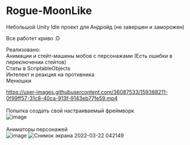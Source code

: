 # Rogue-MoonLike
Небольшой Unity Idle проект для Андройд (не завершен и заморожен)<br>

Все работет криво :D<br>

Реализовано:<br>
Анимации и стейт-машины мобов с персонажами (Есть ошибки в переключении стейтов)<br>
Статы в ScriptableObjects<br>
Интелект и реакция на противника<br>
Менюшки 

https://user-images.githubusercontent.com/36087533/159388211-0f99ff57-31c8-40ca-913f-9143eb77fe59.mp4
<br><br>
Попытка создать свой настраиваемый фреймворк<br>
![image](https://user-images.githubusercontent.com/36087533/159388906-d518fa85-eb74-4d99-93dd-c465b86d8f6c.png)
<br><br>
Аниматоры персонажей<br>
![image](https://user-images.githubusercontent.com/36087533/159388752-c155c716-acc7-4dfa-a0a0-129f4d888b63.png)
![Снимок экрана 2022-03-22 042149](https://user-images.githubusercontent.com/36087533/159388780-8bae0180-1d97-4cc4-891b-45afe7100f2b.png)

